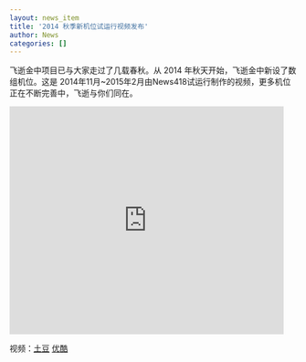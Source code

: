 ```yaml
---
layout: news_item
title: '2014 秋季新机位试运行视频发布'
author: News
categories: []
---
```


飞逝金中项目已与大家走过了几载春秋。从 2014 年秋天开始，飞逝金中新设了数组机位。这是 2014年11月~2015年2月由News418试运行制作的视频，更多机位正在不断完善中，飞逝与你们同在。

<iframe src="http://www.tudou.com/programs/view/html5embed.action?type=0&amp;code=ve8izYeGzbg&amp;lcode=&amp;resourceId=9968965_06_05_99" allowtransparency="true" allowfullscreen="true" scrolling="no" border="0" frameborder="0" style="width:480px;height:400px;"></iframe>

视频：[土豆](http://www.tudou.com/programs/view/ve8izYeGzbg/) [优酷](http://v.youku.com/v_show/id_XOTAxMjE0NTA0.html)